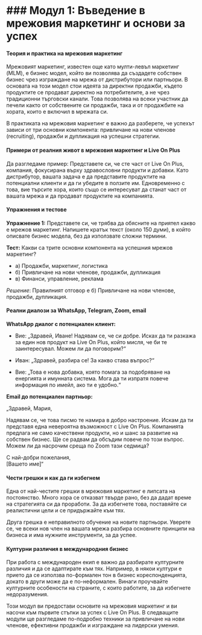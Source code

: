 # ### Модул 1: Въведение в мрежовия маркетинг и основи за успех

#### Теория и практика на мрежовия маркетинг

Мрежовият маркетинг, известен още като мулти-левъл маркетинг (MLM), е бизнес модел, който ви позволява да създадете собствен бизнес чрез изграждане на мрежа от дистрибутори или партньори. В основата на този модел стои идеята за директни продажби, където продуктите се продават директно на потребителите, а не чрез традиционни търговски канали. Това позволява на всеки участник да печели както от собствените си продажби, така и от продажбите на хората, които е включил в мрежата си.

В практиката на мрежовия маркетинг е важно да разберете, че успехът зависи от три основни компонента: привличане на нови членове (recruiting), продажби и дупликация на успешни стратегии.

#### Примери от реалния живот в мрежовия маркетинг и Live On Plus

Да разгледаме пример: Представете си, че сте част от Live On Plus, компания, фокусирана върху здравословни продукти и добавки. Като дистрибутор, вашата задача е да представите продуктите на потенциални клиенти и да ги убедите в ползите им. Едновременно с това, вие търсите хора, които също се интересуват да станат част от вашата мрежа и да продават продуктите на компанията.

#### Упражнения и тестове

**Упражнение 1:** Представете си, че трябва да обясните на приятел какво е мрежов маркетинг. Напишете кратък текст (около 150 думи), в който описвате бизнес модела, без да използвате сложни термини.

**Тест:** Какви са трите основни компонента на успешния мрежов маркетинг?  
- а) Продажби, маркетинг, логистика  
- б) Привличане на нови членове, продажби, дупликация  
- в) Финанси, управление, реклама  

*Решение*: Правилният отговор е б) Привличане на нови членове, продажби, дупликация.

#### Реални диалози за WhatsApp, Telegram, Zoom, email

**WhatsApp диалог с потенциален клиент:**

- Вие: „Здравей, Иване! Надявам се, че си добре. Исках да ти разкажа за един нов продукт на Live On Plus, който мисля, че би те заинтересувал. Можем ли да поговорим?“

- Иван: „Здравей, разбира се! За какво става въпрос?“

- Вие: „Това е нова добавка, която помага за подобряване на енергията и имунната система. Мога да ти изпратя повече информация по имейл, ако ти е удобно.“

**Email до потенциален партньор:**

„Здравей, Мария,

Надявам се, че това писмо те намира в добро настроение. Искам да ти представя една невероятна възможност с Live On Plus. Компанията предлага не само качествени продукти, но и шанс за развитие на собствен бизнес. Ще се радвам да обсъдим повече по този въпрос. Можем ли да насрочим среща по Zoom тази седмица?

С най-добри пожелания,  
[Вашето име]“

#### Чести грешки и как да ги избегнем

Една от най-честите грешки в мрежовия маркетинг е липсата на постоянство. Много хора се отказват твърде рано, без да дадат време на стратегията си да проработи. За да избегнете това, поставяйте си реалистични цели и се придържайте към тях.

Друга грешка е неправилното обучение на новите партньори. Уверете се, че всеки нов член на вашата мрежа разбира основните принципи на бизнеса и има нужните инструменти, за да успее.

#### Културни различия в международния бизнес

При работа с международен екип е важно да разбирате културните различия и да се адаптирате към тях. Например, в някои култури е прието да се използва по-формален тон в бизнес кореспонденцията, докато в други може да е по-неформален. Винаги проучвайте културните особености на страните, с които работите, за да избегнете недоразумения.

Този модул ви предостави основите на мрежовия маркетинг и ви насочи към първите стъпки за успех с Live On Plus. В следващите модули ще разгледаме по-подробно техники за привличане на нови членове, ефективни продажби и изграждане на лидерски умения.
